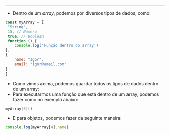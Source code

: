___
- Dentro de um *array*, podemos por diversos tipos de dados, como:
```js
const myArray = [
 "String",
 15, // Número
 true, // Boolean
 function () {
	console.log('Função dentro do array')	
},
{
	name: "Igor",
	email: "igor@email.com"
}
]
```
- Como vimos acima, podemos guardar todos os tipos de dados dentro de um array;
- Para executarmos uma função que está dentro de um array, podemos fazer como no exemplo abaixo:
```js
myArray[3]()
```
- E para objetos, podemos fazer da seguinte maneira:
```js
console.log(myArray[4].name)
```
